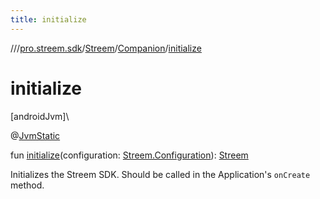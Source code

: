 ```yaml
---
title: initialize
---
```

//[<root>](../../../../index.html)/[pro.streem.sdk](../../index.html)/[Streem](../index.html)/[Companion](index.html)/[initialize](initialize.html)



# initialize



[androidJvm]\




@[JvmStatic](https://kotlinlang.org/api/latest/jvm/stdlib/kotlin.jvm/-jvm-static/index.html)



fun [initialize](initialize.html)(configuration: [Streem.Configuration](../-configuration/index.html)): [Streem](../index.html)



Initializes the Streem SDK. Should be called in the Application's `onCreate` method.





